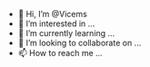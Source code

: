 - 👋 Hi, I’m @Vicems
- 👀 I’m interested in ...
- 🌱 I’m currently learning ...
- 💞️ I’m looking to collaborate on ...
- 📫 How to reach me ...

<!---
Vicems/Vicems is a ✨ special ✨ repository because its `README.md` (this file) appears on your GitHub profile.
You can click the Preview link to take a look at your changes.
--->
